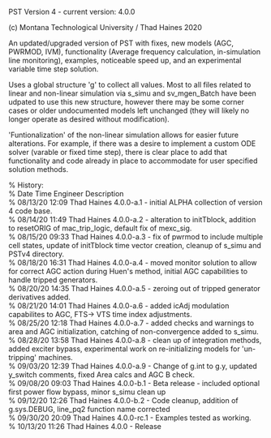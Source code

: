 PST Version 4 - current version: 4.0.0

(c) Montana Technological University / Thad Haines 2020

An updated/upgraded version of PST with fixes, new models (AGC, PWRMOD, IVM), 
functionality (Average frequency calculation, in-simulation line monitoring),
examples, noticeable speed up, and an experimental variable time step solution.

Uses a global structure 'g' to collect all values. Most to all files related to 
linear and non-linear simulation via s_simu  and sv_mgen_Batch have been udpated 
to use this new structure, however there may be some corner cases or older 
undocumented models left unchanged (they will likely no longer operate as desired 
without modification).

'Funtionalization' of the non-linear simulation allows for easier future 
alterations. For example, if there was a desire to implement a custom ODE solver 
(varable or fixed time step), there is clear place to add that functionality 
and code already in place to accommodate for user specified solution methods.

%   History:  
%   Date        Time    Engineer        Description  
%   08/13/20    12:09   Thad Haines     4.0.0-a.1 - initial ALPHA collection of version 4 code base.   
% 	08/14/20 	11:49 	Thad Haines 	4.0.0-a.2 - alteration to initTblock, addition to resetORIG of mac_trip_logic, default fix of mexc_sig.   
% 	08/15/20 	09:33	Thad Haines 	4.0.0-a.3 - fix of pwrmod to include multiple cell states, update of initTblock time vector creation, cleanup of s_simu and PSTv4 directory.   
%   08/18/20    16:31   Thad Haines     4.0.0-a.4 - moved monitor solution to allow for correct AGC action during Huen's method, initial AGC capabilities to handle tripped generators.    
%   08/20/20    14:35   Thad Haines     4.0.0-a.5 - zeroing out of tripped generator derivatives added.     
%	08/21/20 	14:01 	Thad Haines 	4.0.0-a.6 - added icAdj modulation capabilites to AGC, FTS-> VTS time index adjustments.   
% 	08/25/20 	12:18 	Thad Haines 	4.0.0-a.7 - added checks and warnings to area and AGC initialization, catching of non-convergence added to s_simu.   
%	08/28/20	13:58	Thad Haines		4.0.0-a.8 - clean up of integration methods, added exciter bypass, experimental work on re-initializing models for 'un-tripping' machines.   
%	09/03/20	12:39	Thad Haines		4.0.0-a.9 - Change of g.int to g.y, updated y_switch comments, fixed Area calcs and AGC B check.   
%	09/08/20	09:03	Thad Haines		4.0.0-b.1 - Beta release - included optional first power flow bypass, minor s_simu clean up   
%   09/12/20    12:26   Thad Haines     4.0.0-b.2 - Code cleanup, addition of g.sys.DEBUG, line_pq2 function name corrected   
%   09/30/20    20:09   Thad Haines     4.0.0-rc.1 - Examples tested as working.  
%   10/13/20    11:26   Thad Haines     4.0.0 - Release